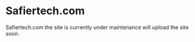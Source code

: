 # Safiertech.com
Safiertech.com 
the site is currently under maintenance 
will upload the site soon.
